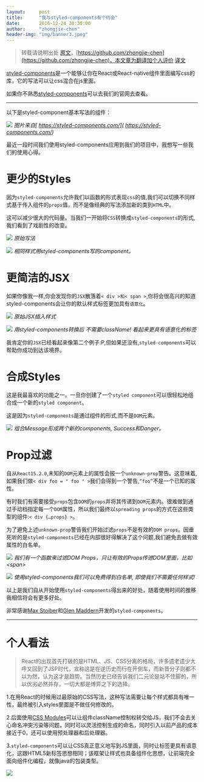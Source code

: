 ```yaml
---
layout:     post
title:      "我与styled-components有个约会"
date:       2016-12-24 20:30:00
author:     "zhongjie-chen"
header-img: "img/banner3.jpeg"
---
```


> 转载请说明出处 [原文](http://zhongjie-chen.github.io/blog/2016/12/21/%E6%88%91%E4%B8%8Estyled-components%E6%9C%89%E4%B8%AA%E7%BA%A6%E4%BC%9A/)，[https://github.com/zhongjie-chen](https://github.com/zhongjie-chen)，本文章为翻译加个人评价 [译文](https://medium.com/@jamiedixon/styled-components-production-patterns-c22e24b1d896#.9q4p5gejo)

[styled-components](https://styled-components.com/)是一个能够让你在React或React-native组件里面编写css的库，它的写法可以让css混合在js里面。

如果你不熟悉[styled-components](https://styled-components.com/)可以去我们的官网去查看。

***

以下是styled-component基本写法的组件：

![](/blog/img/sc_1.png)
*图片来自[ https://styled-components.com/]( https://styled-components.com/)*

最近一段时间我们使用styled-components应用到我们的项目中，我想写一些我们的使用心得。

# 更少的Styles

因为`styled-components`允许我们以函数的形式表现`css`的值,我们可以切换不同样式基于传入组件的`props`值，而不是像经典的写法添加新的类到`HTML`中。

这可以减少很大的代码量。当我们一开始将`CSS`转换成`styled-components`的形式,我们看到了戏剧性的改变。

![](/blog/img/sc_2.png)
*原始写法*

![](/blog/img/sc_3.png)
*相同样式用styled-components写的component。*

# 更简洁的JSX

如果你像我一样,你会发现你的`JSX`散落着`< div >和< span >`,你将会很高兴的知道styled-components会让你的默认样式标签更加具有`语意化`。

![](/blog/img/sc_4.png)
*原始JSX插入样式*

![](/blog/img/sc_5.png)
*用styled-components转换后 不需要className! 看起来更具有语意化的标签*

我肯定你的`JSX`已经看起来像第二个例子:P,但如果还没有,`styled-components`可以帮助你成功到达该境界。

# 合成Styles

这是我最喜欢的功能之一。一旦你创建了一个`styled component`可以很轻松地组合成一个新的`styled component`。

这是因为`styled-components`是通过组件的形式,而不是`DOM`元素。

![](/blog/img/sc_6.png)
*组合Message形成两个新的components, Success和Danger。*

# Prop过滤

自从`React15.2.0`,未知的`DOM`元素上的属性会报一个`unknown-prop`警告。这意味着,如果我们做``< div foo = " foo " >``我们会得到一个警告,``“foo”``不是一个已知的属性。

有时我们有需要接受`props`包含`DOM`的`props`并将其传递到`DOM`元素内。很难做到通过手动档指定每一个`DOM`属性，所以我们最终以`spreading props`的方式在这些类型的组件:``< div {…props} >``。

为了避免上述`unknown-prop`警告我们开始过滤`props`不是有效的`DOM props`。因垂死听的是`styled-components`已经在内部很好得解决了这个问题,我们避免去做有效属性的白名单。

![](/blog/img/sc_7.png)
*我们有一个函数来过滤DOM Props，只让有效的Props传进DOM里面，比如&lt;span&gt;*

![](/blog/img/sc_8.png)
*使用styled-components我们可以免费得到白名单, 即使我们不需要任何样式!*

以上是我们自从开始使用`styled-components`得出来的好处，随着使用时间的推移我相信将会有更多好处。

非常感谢[Max Stoiber](https://twitter.com/mxstbr)和[Glen Maddern](https://twitter.com/glenmaddern)开发的`styled-components`。

***

# 个人看法

>React的出现首先打破的是HTML、JS、CSS分离的格局，许多遗老遗少大呼又回到了JSP时代，宣称这是在逆历史而行在开倒车，而新晋分子则都不以为然，认为这才是趋势。当然历史已经告诉我们二元论是站不住脚的，所以优劣必然并存，一切大都是博弈之下的选择。

1.在用React的时候用过最原始的CSS写法，这种写法需要让每个样式都具有唯一性，最终被引入styles里面是不做任何修改的。

2.后面使用[CSS Modules](https://github.com/css-modules/css-modules)可以让组件className控制权转交给JS，我们不会去关心命名冲突污染等问题，同时可以灵活控制生成的命名，同时引入以前产品的成本接近于0，还可以使用预处理器和后处理器。

3.`styled-components`可以让CSS真正意义地写到JS里面，同时让标签更具有语意化，这跟HTML5新标签思想相同；该框架让样式也具备组件化思想，让前端完全面向组件化编程，就像java的包装类型。

![](http://b65.photo.store.qq.com/psu?/d3e1a50b-4a70-4eb1-8fe6-190430068c99/TLR9*zU0C22imtIyHYNz.f2OkxJKjPBa8aM5ME*GgOs!/b/YdcVaCSQOAAAYvmJzSZfGwAA&a=61&b=65&bo=ngLTAQAAAAABAGk!&rf=viewer_4)
